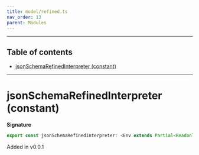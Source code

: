 ```yaml
---
title: model/refined.ts
nav_order: 13
parent: Modules
---
```


---

<h2 class="text-delta">Table of contents</h2>

- [jsonSchemaRefinedInterpreter (constant)](#jsonschemarefinedinterpreter-constant)

---

# jsonSchemaRefinedInterpreter (constant)

**Signature**

```ts
export const jsonSchemaRefinedInterpreter: <Env extends Partial<Readonly<Record<"JsonSchemaURI", any>>>>() => ModelAlgebraRefined<"JsonSchemaURI", Env> = ...
```

Added in v0.0.1

